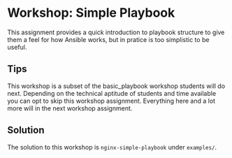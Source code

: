 # Workshop: Simple Playbook

This assignment provides a quick introduction to playbook structure to give them a feel for how Ansible works, but in pratice is too simplistic to be useful.

## Tips

This workshop is a subset of the basic_playbook workshop students will do next.  Depending on the technical aptitude of students and time available you can opt to skip this workshop assignment. Everything here and a lot more will in the next workshop assignment.

## Solution

The solution to this workshop is `nginx-simple-playbook` under `examples/`.
